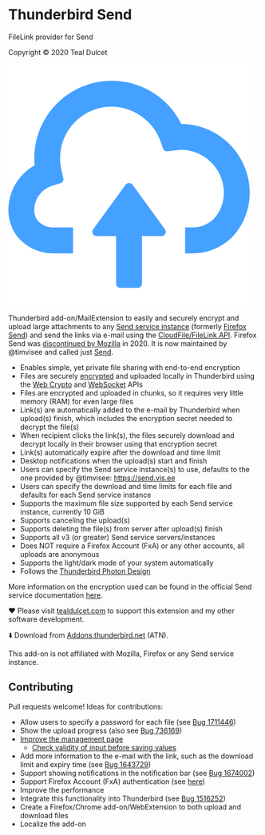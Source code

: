 # Thunderbird Send
FileLink provider for Send

Copyright © 2020 Teal Dulcet

![](icons/icon.svg)

Thunderbird add-on/MailExtension to easily and securely encrypt and upload large attachments to any [Send service instance](https://github.com/timvisee/send-instances/#instances) (formerly [Firefox Send](https://github.com/mozilla/send)) and send the links via e-mail using the [CloudFile/FileLink API](https://thunderbird-webextensions.readthedocs.io/en/latest/cloudFile.html). Firefox Send was [discontinued by Mozilla](https://support.mozilla.org/en-US/kb/what-happened-firefox-send) in 2020. It is now maintained by @timvisee and called just [Send](https://github.com/timvisee/send).

* Enables simple, yet private file sharing with end-to-end encryption
* Files are securely [encrypted](https://github.com/timvisee/send/blob/master/docs/encryption.md) and uploaded locally in Thunderbird using the [Web Crypto](https://developer.mozilla.org/en-US/docs/Web/API/Web_Crypto_API) and [WebSocket](https://developer.mozilla.org/en-US/docs/Web/API/WebSockets_API) APIs
* Files are encrypted and uploaded in chunks, so it requires very little memory (RAM) for even large files
* Link(s) are automatically added to the e-mail by Thunderbird when upload(s) finish, which includes the encryption secret needed to decrypt the file(s)
* When recipient clicks the link(s), the files securely download and decrypt locally in their browser using that encryption secret
* Link(s) automatically expire after the download and time limit
* Desktop notifications when the upload(s) start and finish
* Users can specify the Send service instance(s) to use, defaults to the one provided by @timvisee: https://send.vis.ee
* Users can specify the download and time limits for each file and defaults for each Send service instance
* Supports the maximum file size supported by each Send service instance, currently 10 GiB
* Supports canceling the upload(s)
* Supports deleting the file(s) from server after upload(s) finish
* Supports all v3 (or greater) Send service servers/instances
* Does NOT require a Firefox Account (FxA) or any other accounts, all uploads are anonymous
* Supports the light/dark mode of your system automatically
* Follows the [Thunderbird Photon Design](https://style.thunderbird.net/)

More information on the encryption used can be found in the official Send service documentation [here](https://github.com/timvisee/send/blob/master/docs/encryption.md).

❤️ Please visit [tealdulcet.com](https://www.tealdulcet.com/) to support this extension and my other software development.

⬇️ Download from [Addons.thunderbird.net](https://addons.thunderbird.net/en-US/thunderbird/addon/filelink-provider-for-send/) (ATN).

This add-on is not affiliated with Mozilla, Firefox or any Send service instance.

## Contributing

Pull requests welcome! Ideas for contributions:

* Allow users to specify a password for each file (see [Bug 1711446](https://bugzilla.mozilla.org/show_bug.cgi?id=1711446))
* Show the upload progress (also see [Bug 736169](https://bugzilla.mozilla.org/show_bug.cgi?id=736169))
* [Improve the management page](https://github.com/TinyWebEx/AutomaticSettings/issues/13)
	* [Check validity of input before saving values](https://github.com/TinyWebEx/AutomaticSettings/issues/14)
* Add more information to the e-mail with the link, such as the download limit and expiry time (see [Bug 1643729](https://bugzilla.mozilla.org/show_bug.cgi?id=1643729))
* Support showing notifications in the notification bar (see [Bug 1674002](https://bugzilla.mozilla.org/show_bug.cgi?id=1674002))
* Support Firefox Account (FxA) authentication (see [here](https://gitlab.com/timvisee/ffsend/-/issues/58))
* Improve the performance
* Integrate this functionality into Thunderbird (see [Bug 1516252](https://bugzilla.mozilla.org/show_bug.cgi?id=1516252))
* Create a Firefox/Chrome add-on/WebExtension to both upload and download files
* Localize the add-on

